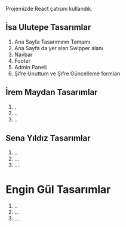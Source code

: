 Projemizde React çatısını kullandık.

## İsa Ulutepe Tasarımlar

1. Ana Sayfa Tasarımının Tamamı
2. Ana Sayfa da yer alan Swipper alanı
3. Navbar
4. Footer
5. Admin Paneli
6. Şifre Unuttum ve Şifre Güncelleme formları


## İrem Maydan Tasarımlar

1. .
2. ..
3. ..

## Sena Yıldız Tasarımlar

1. ..
2. ...
3. ....

# Engin Gül Tasarımlar

1. ..
2. ...
3. ....
